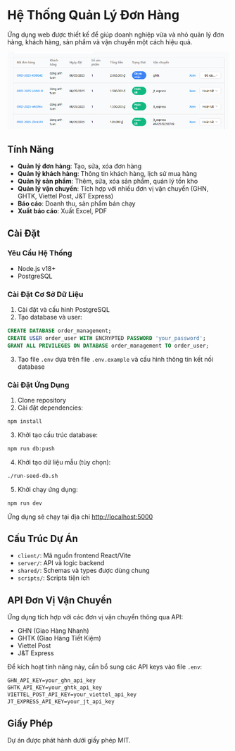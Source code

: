 # Hệ Thống Quản Lý Đơn Hàng

Ứng dụng web được thiết kế để giúp doanh nghiệp vừa và nhỏ quản lý đơn hàng, khách hàng, sản phẩm và vận chuyển một cách hiệu quả.

![Ứng dụng quản lý đơn hàng](./attached_assets/image_1746679177633.png)

## Tính Năng

- **Quản lý đơn hàng**: Tạo, sửa, xóa đơn hàng
- **Quản lý khách hàng**: Thông tin khách hàng, lịch sử mua hàng
- **Quản lý sản phẩm**: Thêm, sửa, xóa sản phẩm, quản lý tồn kho
- **Quản lý vận chuyển**: Tích hợp với nhiều đơn vị vận chuyển (GHN, GHTK, Viettel Post, J&T Express)
- **Báo cáo**: Doanh thu, sản phẩm bán chạy
- **Xuất báo cáo**: Xuất Excel, PDF

## Cài Đặt

### Yêu Cầu Hệ Thống

- Node.js v18+
- PostgreSQL

### Cài Đặt Cơ Sở Dữ Liệu

1. Cài đặt và cấu hình PostgreSQL
2. Tạo database và user:

```sql
CREATE DATABASE order_management;
CREATE USER order_user WITH ENCRYPTED PASSWORD 'your_password';
GRANT ALL PRIVILEGES ON DATABASE order_management TO order_user;
```

3. Tạo file `.env` dựa trên file `.env.example` và cấu hình thông tin kết nối database

### Cài Đặt Ứng Dụng

1. Clone repository
2. Cài đặt dependencies:

```bash
npm install
```

3. Khởi tạo cấu trúc database:

```bash
npm run db:push
```

4. Khởi tạo dữ liệu mẫu (tùy chọn):

```bash
./run-seed-db.sh
```

5. Khởi chạy ứng dụng:

```bash
npm run dev
```

Ứng dụng sẽ chạy tại địa chỉ [http://localhost:5000](http://localhost:5000)

## Cấu Trúc Dự Án

- `client/`: Mã nguồn frontend React/Vite
- `server/`: API và logic backend
- `shared/`: Schemas và types được dùng chung
- `scripts/`: Scripts tiện ích

## API Đơn Vị Vận Chuyển

Ứng dụng tích hợp với các đơn vị vận chuyển thông qua API:

- GHN (Giao Hàng Nhanh)
- GHTK (Giao Hàng Tiết Kiệm)
- Viettel Post
- J&T Express

Để kích hoạt tính năng này, cần bổ sung các API keys vào file `.env`:

```
GHN_API_KEY=your_ghn_api_key
GHTK_API_KEY=your_ghtk_api_key
VIETTEL_POST_API_KEY=your_viettel_api_key
JT_EXPRESS_API_KEY=your_jt_api_key
```

## Giấy Phép

Dự án được phát hành dưới giấy phép MIT.
